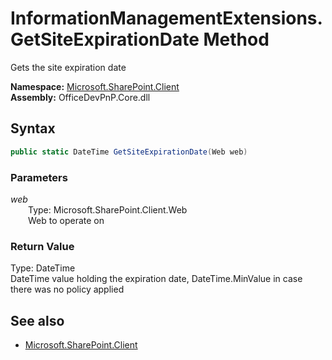 # InformationManagementExtensions.GetSiteExpirationDate Method  
Gets the site expiration date  

**Namespace:** [Microsoft.SharePoint.Client](Microsoft.SharePoint.Client.md)  
**Assembly:** OfficeDevPnP.Core.dll  
## Syntax
```C#
public static DateTime GetSiteExpirationDate(Web web)
```
### Parameters
*web*  
&emsp;&emsp;Type: Microsoft.SharePoint.Client.Web  
&emsp;&emsp;Web to operate on  

### Return Value
Type: DateTime  
DateTime value holding the expiration date, DateTime.MinValue in case there was no policy applied

## See also
- [Microsoft.SharePoint.Client](Microsoft.SharePoint.Client.md)
